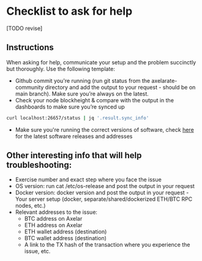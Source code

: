# Checklist to ask for help

[TODO revise]

## Instructions

When asking for help, communicate your setup and the problem succinctly but thoroughly. Use the following template: 

- Github commit you're running (run git status from the axelarate-community directory and add the output to your request - should be on main branch). Make sure you’re always on the latest.  
- Check your node blockheight & compare with the output in the dashboards to make sure you’re synced up
```bash
curl localhost:26657/status | jq '.result.sync_info'
```
- Make sure you're running the correct versions of software, check [here](/resources/testnet-releases.md) for the latest software releases and addresses

## Other interesting info that will help troubleshooting: 

- Exercise number and exact step where you face the issue 
- OS version: run cat /etc/os-release and post the output in your request 
- Docker version: docker version and post the output in your request - Your server setup (docker, separate/shared/dockerized ETH/BTC RPC nodes, etc.)
- Relevant addresses to the issue:
     - BTC address on Axelar 
     - ETH address on Axelar 
     - ETH wallet address (destination) 
     - BTC wallet address (destination) 
     - A link to the TX hash of the transaction where you experience the issue, etc.  
